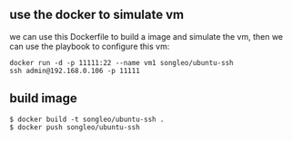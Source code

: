 ## use the docker to simulate vm

we can use this Dockerfile to build a image and simulate the vm, then we can use the playbook to configure this vm:

```
docker run -d -p 11111:22 --name vm1 songleo/ubuntu-ssh
ssh admin@192.168.0.106 -p 11111
```

## build image

```
$ docker build -t songleo/ubuntu-ssh .
$ docker push songleo/ubuntu-ssh
```
